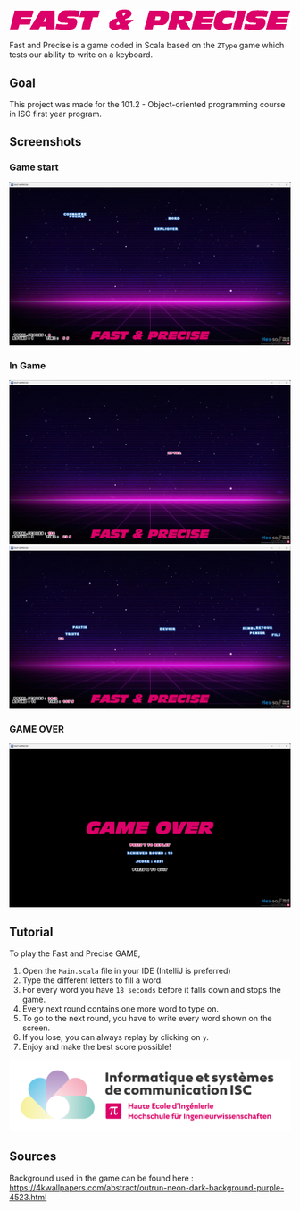 ![fast_and_precise](image/logo.png)

Fast and Precise is a game coded in Scala based on the `ZType` game which tests our ability to write on a keyboard.

## Goal

This project was made for the 101.2 - Object-oriented programming course in ISC first year program.

## Screenshots

### Game start

![in_game_start](image/game_start.png)

### In Game

![in_game_typing](image/game_typing.png)
![in_game_typing2](image/game_typing2.png)

### GAME OVER

![game_over](image/game_over.png)

## Tutorial

To play the Fast and Precise GAME,

1. Open the `Main.scala` file in your IDE (IntelliJ is preferred)
2. Type the different letters to fill a word.
3. For every word you have `18 seconds` before it falls down and stops the game.
4. Every next round contains one more word to type on.
5. To go to the next round, you have to write every word shown on the screen.
6. If you lose, you can always replay by clicking on `y`.
7. Enjoy and make the best score possible!

![isc](image/logo_isc.png)

## Sources
Background used in the game can be found here : https://4kwallpapers.com/abstract/outrun-neon-dark-background-purple-4523.html